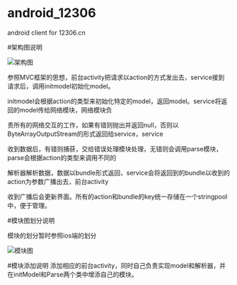 android_12306
=============

android client for 12306.cn

#架构图说明

 ![架构图](http://pic1.qnpic.com/img/dengbodb/8e6accec/)
 
 参照MVC框架的思想，前台activity把请求以action的方式发出去，service接到请求后，调用initmodel初始化model。
 
 initmodel会根据action的类型来初始化特定的model，返回model。service将返回的model传给网络模块，网络模块负
 
 责所有的网络交互的工作，如果有错则抛出并返回null，否则以ByteArrayOutputStream的形式返回给service，service
 
 收到数据后，有错则捕获，交给错误处理模块处理，无错则会调用parse模块，parse会根据action的类型来调用不同的
 
 解析器解析数据，数据以bundle形式返回，service会将返回到的bundle以收到的action为参数广播出去，前台activity
 
 收到广播后会更新界面。所有的action和bundle的key统一存储在一个stringpool中，便于管理。
 
#模块图划分说明
 
 模块的划分暂时参照ios端的划分
 
  ![模块图](http://pic1.qnpic.com/img/dengbodb/290a6d28/)

#模块添加说明
 添加相应的前台activity，同时自己负责实现model和解析器，并在initModel和Parse两个类中增添自己的模块。
